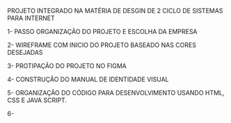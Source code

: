 PROJETO INTEGRADO NA MATÉRIA DE DESGIN DE 2 CICLO DE SISTEMAS PARA INTERNET

1- PASSO ORGANIZAÇÃO DO PROJETO E ESCOLHA DA EMPRESA

2- WIREFRAME COM INICIO DO PROJETO BASEADO NAS CORES DESEJADAS 

3- PROTIPAÇÃO DO PROJETO NO FIGMA 

4- CONSTRUÇÃO DO MANUAL DE IDENTIDADE VISUAL 

5- ORGANIZAÇÃO DO CÓDIGO PARA DESENVOLVIMENTO USANDO HTML, CSS E JAVA SCRIPT.

6- 